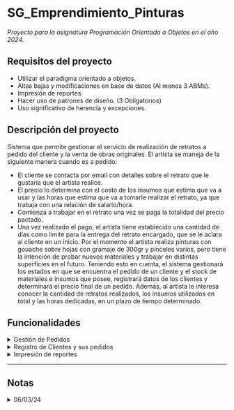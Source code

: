 # SG_Emprendimiento_Pinturas

_Proyecto para la asignatura Programación Orientada a Objetos en el año 2024._

## Requisitos del proyecto
* Utilizar el paradigma orientado a objetos.
* Altas bajas y modificaciones en base de datos (Al menos 3 ABMs).
* Impresión de reportes.
* Hacer uso de patrones de diseño. (3 Obligatorios)
* Uso significativo de herencia y excepciones.

## Descripción del proyecto
Sistema que permite gestionar el servicio de realización de retratos a pedido del cliente y la venta de obras originales.
El artista se maneja de la siguiente manera cuando es a pedido:
* El cliente se contacta por email con detalles sobre el retrato que le gustaría que el artista realice.
* El precio lo determina con el costo de los insumos que estima que va a usar y las horas que estima que va a tomarle realizar el retrato, ya que trabaja con una relación de salario/hora.
* Comienza a trabajar en el retrato una vez se paga la totalidad del precio pactado.
* Una vez realizado el pago, el artista tiene establecido una cantidad de días como límite para la entrega del retrato encargado, que se le aclara al cliente en un inicio.
Por el momento el artista realiza pinturas con gouache sobre hojas con gramaje de 300gr y pinceles varios, pero tiene la intención de probar nuevos materiales y trabajar en distintas superficies en el futuro.
Teniendo esto en cuenta, el sistema gestionará los estados en que se encuentra el pedido de un cliente y el stock de materiales e insumos que posee, registrará datos de los clientes y determinará el precio final de un pedido.
Además, al artista le interesa conocer la cantidad de retratos realizados, los insumos utilizados en total y las horas dedicadas, en un plazo de tiempo determinado.

## Funcionalidades

<details>
<summary>Gestión de Pedidos</summary>

* Un pedido contiene los siguientes datos:
    * Nombre y apellido del cliente.
    * DNI del cliente
    * Número del pedido
    * Detalle
        * Al presupuestar un pedido:
            * Fecha de entrega estimada
            * Botón que genera una carpeta para guardar imagenes de referencia para el retrato.
            * Requisitos del cliente
        * En los estados “pendiente” y “en proceso”:
            * Fecha de entrega estimada
            * Botón que abre la carpeta en la que se encuentran las referencias para el retrato.
            * Requisitos del cliente.
        * Al finalizar un pedido:
            * Fecha de entrega estimada
    * Días restantes para la entrega del retrato (Todos los estados menos “presupuestado” y “entregado”)
* Un pedido pasa por los siguientes estados:
    * PRESUPUESTADO
    * DECLINADO
    * PENDIENTE
    * EN PROCESO
    * FINALIZADO
    * EMPAQUETADO
    * ENTREGADO AL CORREO
    * EN CAMINO
    * ENTREGADO AL CLIENTE

</details>

<details>
<summary>Registro de Clientes y sus pedidos</summary>

* Datos del cliente:
    * Nombre
    * Apellido
    * DNI
    * Email de contacto
* Listado de pedidos del cliente ordenados por número y el estado en el que se encuentran.
* Vista para que los clientes, al ingresar su DNI, puedan ver el estado de sus pedidos.
</details>

<details>
<summary>Impresión de reportes</summary>

* Se realizan reportes mensuales, para acceder a ellos debe ingresar el mes y año del que desea obtener los datos (MMAAAA).
* Los reportes a realizarse son los siguientes:
    * Listado de pedidos y clientes.
    * Listado de costos y ventas, y cálculo de ganancias.

</details>

- - - -

## Notas

<details>
<summary>06/03/24</summary>

* Ahora entiendo para qué funciona el patron DAO (Data Access Object). Permite separar la lógica de negocios del programa de la lógica de la base de datos.
    * El código se vuelve más mantenible, ya que si se cambia el lenguaje de la base de datos, la lógica de negocio no se ve modificada, solo la clase que maneja la conexión con la base de datos.
    * Permite que se cumpla el principio Single Responsability de SOLID, el cuál indica que una clase debe tener una única responsabilidad. De esta manera la clase Pedido maneja la lógica de negocio del pedido, mientras que PedidoDAO maneja los ABM en la base de datos.
    * Se realiza la abstracción, uno de los cuatros pilares de POO, ya que solo las clases DAO acceden a los datos de la base de datos, el resto del programa no necesita conocer como se trabaja con ella.
    * Todas estas cosas hacen que el código sea más robusto.

</details>
